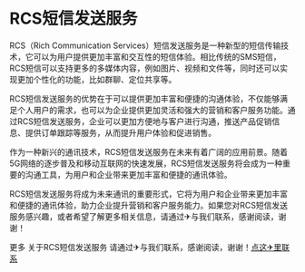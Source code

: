 # RCS短信发送服务

RCS（Rich Communication Services）短信发送服务是一种新型的短信传输技术，它可以为用户提供更加丰富和交互性的短信体验。相比传统的SMS短信，RCS短信可以支持更多的多媒体内容，例如图片、视频和文件等，同时还可以实现更加个性化的功能，比如群聊、定位共享等。

RCS短信发送服务的优势在于可以提供更加丰富和便捷的沟通体验，不仅能够满足个人用户的需求，也可以为企业提供更加灵活和强大的营销和客户服务功能。通过RCS短信发送服务，企业可以更加方便地与客户进行沟通，推送产品促销信息、提供订单跟踪等服务，从而提升用户体验和促进销售。

作为一种新兴的通讯技术，RCS短信发送服务在未来有着广阔的应用前景。随着5G网络的逐步普及和移动互联网的快速发展，RCS短信发送服务将会成为一种重要的沟通工具，为用户和企业带来更加丰富和便捷的通讯体验。

RCS短信发送服务将成为未来通讯的重要形式，它将为用户和企业带来更加丰富和便捷的通讯体验，助力企业提升营销和客户服务能力。如果您对RCS短信发送服务感兴趣，或者希望了解更多相关信息，请通过✈与我们联系，感谢阅读，谢谢！

更多 关于RCS短信发送服务 请通过✈与我们联系，感谢阅读，谢谢！[点这✈里联系](https://acc.k02.cc)